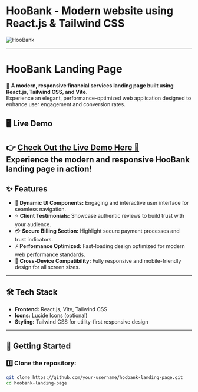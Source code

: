 # HooBank - Modern  website using React.js & Tailwind CSS

![HooBank](https://i.ibb.co/BK1Hn0x/Screenshot-2022-08-08-at-4-05-48-PM.png)

---
# HooBank Landing Page

🚀 **A modern, responsive financial services landing page built using React.js, Tailwind CSS, and Vite.**  
Experience an elegant, performance-optimized web application designed to enhance user engagement and conversion rates.

## 🖥️ Live Demo  
👉 [**Check Out the Live Demo Here** 🚀](https://hoobanky.netlify.app/)  
Experience the modern and responsive HooBank landing page in action!  
---

## ✨ Features
- 🔧 **Dynamic UI Components:** Engaging and interactive user interface for seamless navigation.
- ⭐ **Client Testimonials:** Showcase authentic reviews to build trust with your audience.
- 💳 **Secure Billing Section:** Highlight secure payment processes and trust indicators.
- ⚡ **Performance Optimized:** Fast-loading design optimized for modern web performance standards.
- 📱 **Cross-Device Compatibility:** Fully responsive and mobile-friendly design for all screen sizes.

---

## 🛠️ Tech Stack
- **Frontend:** React.js, Vite, Tailwind CSS
- **Icons:** Lucide Icons (optional)
- **Styling:** Tailwind CSS for utility-first responsive design

---

## 🚀 Getting Started

### 1️⃣ Clone the repository:
```bash
git clone https://github.com/your-username/hoobank-landing-page.git
cd hoobank-landing-page


